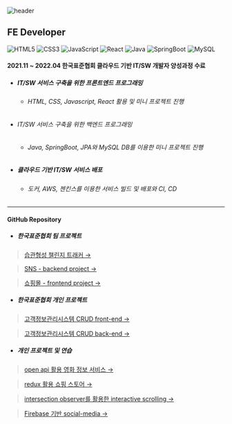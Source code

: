 ![header](https://capsule-render.vercel.app/api?type=waving&color=timeGradient&height=300&section=header&text=Hi%20there!&fontSize=90)

## FE Developer

![HTML5](https://img.shields.io/badge/html5-%23E34F26.svg?style=for-the-badge&logo=html5&logoColor=white)
![CSS3](https://img.shields.io/badge/css3-%231572B6.svg?style=for-the-badge&logo=css3&logoColor=white)
![JavaScript](https://img.shields.io/badge/javascript-%23323330.svg?style=for-the-badge&logo=javascript&logoColor=%23F7DF1E)
![React](https://img.shields.io/badge/react-%2320232a.svg?style=for-the-badge&logo=react&logoColor=%2361DAFB)
![Java](https://img.shields.io/badge/Java-007396.svg?&style=for-the-badge&logo=Java&logoColor=white)
![SpringBoot](https://img.shields.io/badge/SpringBoot-6DB33F.svg?&style=for-the-badge&logo=SpringBoot&logoColor=white)
![MySQL](https://img.shields.io/badge/MySQL-4479A1.svg?&style=for-the-badge&logo=MySQL&logoColor=white)


#### 2021.11 ~ 2022.04 한국표준협회 클라우드 기반 IT/SW 개발자 양성과정 수료
* ##### IT/SW 서비스 구축을 위한 프론트엔드 프로그래밍   
   * ###### HTML, CSS, Javascript, React 활용 및 미니 프로젝트 진행   
* ###### IT/SW 서비스 구축을 위한 백엔드 프로그래밍   
   * ###### Java, SpringBoot, JPA와 MySQL DB를 이용한 미니 프로젝트 진행   
* ##### 클라우드 기반 IT/SW 서비스 배포   
   * ###### 도커, AWS, 젠킨스를 이용한 서비스 빌드 및 배포와 CI, CD   

***

#### GitHub Repository   

  * ##### 한국표준협회 팀 프로젝트   

   > [습관형성 챌린지 트래커 →](https://github.com/rivera00255/lighthouse-project)   
   
   > [SNS - backend project →](https://github.com/rivera00255/project-sns)   

   > [쇼핑몰 - frontend project →](https://github.com/rivera00255/project-shop)   

  * ##### 한국표준협회 개인 프로젝트 

   > [고객정보관리시스템 CRUD front-end →](https://github.com/rivera00255/mini-project-frontend)   

   > [고객정보관리시스템 CRUD back-end →](https://github.com/rivera00255/mini-project-backend)   

  * ##### 개인 프로젝트 및 연습   

   > [open api 활용 영화 정보 서비스 →](https://github.com/rivera00255/movie-app)   
   
   > [redux 활용 쇼핑 스토어 →](https://github.com/rivera00255/ice-cream-shop)   
   
   > [intersection observer를 활용한 interactive scrolling →](https://github.com/rivera00255/bakery-festival)   

   > [Firebase 기반 social-media →](https://github.com/rivera00255/doodle)   




<!--

***
* ##### Shopping mall Project
    * ##### react로 패션 쇼핑몰을 구성하였습니다.
***
* ##### Social Media Project
    * ##### instagram 기능을 모방한 back-end 프로젝트 입니다.
***
### Hi there 👋
**rivera00255/rivera00255** is a ✨ _special_ ✨ repository because its `README.md` (this file) appears on your GitHub profile.

Here are some ideas to get you started:

- 🔭 I’m currently working on ...
- 🌱 I’m currently learning ...
- 👯 I’m looking to collaborate on ...
- 🤔 I’m looking for help with ...
- 💬 Ask me about ...
- 📫 How to reach me: ...
- 😄 Pronouns: ...
- ⚡ Fun fact: ...
-->
